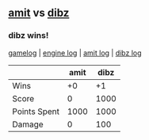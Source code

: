 ## [amit](<../../amit/README.md>) vs [dibz](<../../dibz/README.md>)
### dibz wins!

[gamelog](<gamelog.json>) | [engine log](<engine>) | [amit log](<amit>) | [dibz log](<dibz>)

|              | amit | dibz |
| ------------ | ---- | ---- |
| Wins         |   +0 |   +1 |
| Score        |    0 | 1000 |
| Points Spent | 1000 | 1000 |
| Damage       |    0 |  100 |
